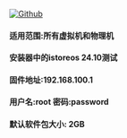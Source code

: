 [![Github](https://img.shields.io/badge/Release文件可在国内加速站下载-FC7C0D?logo=github&logoColor=fff&labelColor=000&style=for-the-badge)](https://wkdaily.cpolar.top/archives/1) 

#### 适用范围:所有虚拟机和物理机
#### 安装器中的istoreos 24.10测试
#### 固件地址:192.168.100.1
#### 用户名:root  密码:password
#### 默认软件包大小:  2GB
